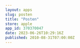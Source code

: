 ```yaml
---
layout: apps
slug: posten
title: "Posten"
store: apple
app_id: 370370047
date: 2023-06-26T10:29:16Z
published: 2010-08-31T07:00:00Z
---
```

